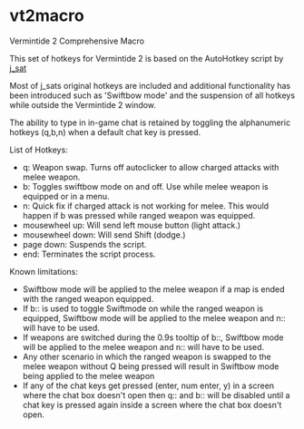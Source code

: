# vt2macro
Vermintide 2 Comprehensive Macro

This set of hotkeys for Vermintide 2 is based on the AutoHotkey script by [j_sat](youtube.com/jsat7 "YouTube")

Most of j_sats original hotkeys are included and additional functionality has been introduced such as 'Swiftbow mode' and the suspension of all hotkeys while outside the Vermintide 2 window.

The ability to type in in-game chat is retained by toggling the alphanumeric hotkeys (q,b,n) when a default chat key is pressed.

List of Hotkeys:
- q: Weapon swap. Turns off autoclicker to allow charged attacks with melee weapon.
- b: Toggles swiftbow mode on and off. Use while melee weapon is equipped or in a menu.
- n: Quick fix if charged attack is not working for melee. This would happen if b was pressed while ranged weapon was equipped.
- mousewheel up: Will send left mouse button (light attack.)
- mousewheel down: Will send Shift (dodge.)
- page down: Suspends the script.
- end: Terminates the script process.

Known limitations:
- Swiftbow mode will be applied to the melee weapon if a map is ended with the ranged weapon equipped.
- If b:: is used to toggle Swiftmode on while the ranged weapon is equipped, Swiftbow mode will be applied to the melee weapon and n:: will have to be used.
- If weapons are switched during the 0.9s tooltip of b::, Swiftbow mode will be applied to the melee weapon and n:: will have to be used.
- Any other scenario in which the ranged weapon is swapped to the melee weapon without Q being pressed will result in Swiftbow mode being applied to the melee weapon
- If any of the chat keys get pressed (enter, num enter, y) in a screen where the chat box doesn't open then q:: and b:: will be disabled until a chat key is pressed again inside a screen where the chat box doesn't open.
